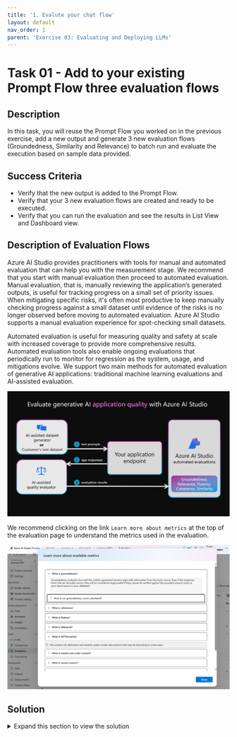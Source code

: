```yaml
---
title: '1. Evalute your chat flow'
layout: default
nav_order: 1
parent: 'Exercise 03: Evaluating and Deploying LLMs'
---
```


# Task 01 - Add to your existing Prompt Flow three evaluation flows

## Description

In this task, you will reuse the Prompt Flow you worked on in the previous exercise, add a new output and generate 3 new evaluation flows (Groundedness, Similarity and Relevance) to batch run and evaluate the execution based on sample data provided.

## Success Criteria

* Verify that the new output is added to the Prompt Flow.
* Verify that your 3 new evaluation flows are created and ready to be executed.
* Verify that you can run the evaluation and see the results in List View and Dashboard view.

## Description of Evaluation Flows

Azure AI Studio provides practitioners with tools for manual and automated evaluation that can help you with the measurement stage. We recommend that you start with manual evaluation then proceed to automated evaluation. Manual evaluation, that is, manually reviewing the application’s generated outputs, is useful for tracking progress on a small set of priority issues. When mitigating specific risks, it's often most productive to keep manually checking progress against a small dataset until evidence of the risks is no longer observed before moving to automated evaluation. Azure AI Studio supports a manual evaluation experience for spot-checking small datasets.

Automated evaluation is useful for measuring quality and safety at scale with increased coverage to provide more comprehensive results. Automated evaluation tools also enable ongoing evaluations that periodically run to monitor for regression as the system, usage, and mitigations evolve. We support two main methods for automated evaluation of generative AI applications: traditional machine learning evaluations and AI-assisted evaluation.

![Evaluations](images/lab3grab31.png)

We recommend clicking on the link `Learn more about metrics` at the top of the evaluation page to understand the metrics used in the evaluation.

![Evaluation Metrics](images/lab3grab32.png)


## Solution

<details markdown="block">
<summary>Expand this section to view the solution</summary>

##### 1) Evaluate your Chat flow

1. Go to your browser and type: [https://ai.azure.com](https://ai.azure.com)
   
2. Select the project created earlier and choose the **Prompt flow** item in the **Tools** section of the **Build** tab.

###### 1.1) Prepare you chat flow for evaluation

For the RAG flow that you created earlier to be evaluated, you must include additional information to the output node of this flow, specifically the context used to generate the answer.

This information will be used by the Evaluation Flow. To do this, just follow these steps:

1. In the Flows section of **Prompt Flow**, open the `Multi-Round Q&A on Your Data` flow that you created in the previous exercise. This will be the flow we use for evaluation.

![LLMOps Workshop](images/lab3grab1.png)

2. Create a new output named `documents` in the Outputs node. This output will represent the documents that were retrieved in the `lookup` node and subsequently formatted in the `generate_prompt_context` node.

3. Assign the output of the `generate_prompt_context` node to the `documents` output, as shown in the image below.

![LLMOps Workshop](images/lab3grab2.png)

4. Click **Save** before moving to the next section.

###### 1.2) Create your evaluation flows

1. Still in the **Prompt flow** item in the **Tools** section of the **Build** tab, click on the blue **Create** button.

![LLMOps Workshop](images/lab3grab3.png)

2. Select the **Evaluation Flow** filter and click on **Clone** on the **QnA Groundedness Evaluation** card.

![LLMOps Workshop](images/lab3grab4.png)

3. Click on the other **Clone** button to create a copy of the flow.

![LLMOps Workshop](images/lab3grab5.png)

4. A flow will be created with the following structure:

![LLMOps Workshop](images/lab3grab6.png)

5. Update the `Connection` field to point to a gpt-4 deployment in `groundedness_score` node also update max_tokens to `1000` as shown in the next figure.  
   
![LLMOps Workshop](images/lab3grab7.png)

6. After updating the connection information, click on **Save** in the evaluation flow and navigate to the Flows section in **Prompt Flow** item.

7. Now, you will repeat the same steps described so far in this **section 1.2** to create **two** additional evaluation flows, one `QnA Relevance Evaluation` and another `QnA GPT Similarity Evaluation`. The two images below show where these flows are in the prompt flow gallery.

> You will repeat **section 1.2** steps twice since you will need to create two additional evaluation flows.

> Note that the LLM nodes, where you will set the Azure OpenAI connection for each flow, have slightly different names: **relevance_score** and **similarity_score**, respectively.

QnA Relevance Evaluation:

![LLMOps Workshop](images/lab3grab8.png)


QnA GPT Similarity Evaluation:

![LLMOps Workshop](images/lab3grab9.png)


###### 1.3) Run the evaluation

In the Flows section of **Prompt Flow**, open the `Multi-Round Q&A on Your Data` flow that you created in the previous exercise. This will be the flow we use for evaluation.

1. Start the automatic runtime by selecting **Start compute session**. The runtime will be useful for you to work with the flow moving forward.

![LLMOps Workshop](images/lab3grab10.png)

2. Now select the **Custom evaluation** option in the Evaluate menu.

![LLMOps Workshop](images/lab3grab11.png)

3. In the `Prompt_variants` option, select the option to run only **two variants** to avoid reaching your GPT-4 model quota limit, as shown in the example image below, click **Next**.

![LLMOps Workshop](images/lab3grab12.png)

4. Select **Add new data**.

![LLMOps Workshop](images/lab3grab13.png)

5. Upload the file [data.csv](files/data.csv) inside the lesson_03 folder.

![LLMOps Workshop](images/lab3grab14.png)

6. After clicking on **Add**  proceed to map the input fields as shown below: 

![LLMOps Workshop](images/lab3grab15.png)

7. Select the three evaluation flows you just created.

![LLMOps Workshop](images/lab3grab16.png)

8. Great job so far! Now, let's move on to the next step. Click on **Next** to set up the `question`, `context`, `ground_truth` and `answer` fields for each evaluation flow. You can see how to do this in the three images below.

> **Note:** Please take a moment to ensure you've selected the correct value. It's crucial for accurate metric calculation. Notice that the default values initially presented in the wizard are not the same as those indicated in the following images. Keep up the good work!

**QnA GPT Similarity Evaluation**

![LLMOps Workshop](images/lab3grab17.png)

**QnA Groundedness Evaluation**

![LLMOps Workshop](images/lab3grab18.png)

**QnA Relevance Evaluation**

![LLMOps Workshop](images/lab3grab19.png)

Click on **Submit** to start the evaluation.

![LLMOps Workshop](images/lab3grab20.png)

9. The evaluation process has started. To view all evaluations (one per variant), please navigate to the **Evaluation** section under the **Build** tab (If you see not started they are waiting on resources, they will say completed when finished).

![LLMOps Workshop](images/lab3grab21.png)

10. Upon selecting specific evaluation results, you will have the ability to view their detailed information.

11. You can also select **Switch to dashboard view** to access a dashboard that provides a tabular and visual comparison between the rounds of different variations, as shown in the following images.

*Table comparison*

![LLMOps Workshop](images/lab3grab22.png)

*Chart comparison*

![LLMOps Workshop](images/lab3grab23.png)

</details>
